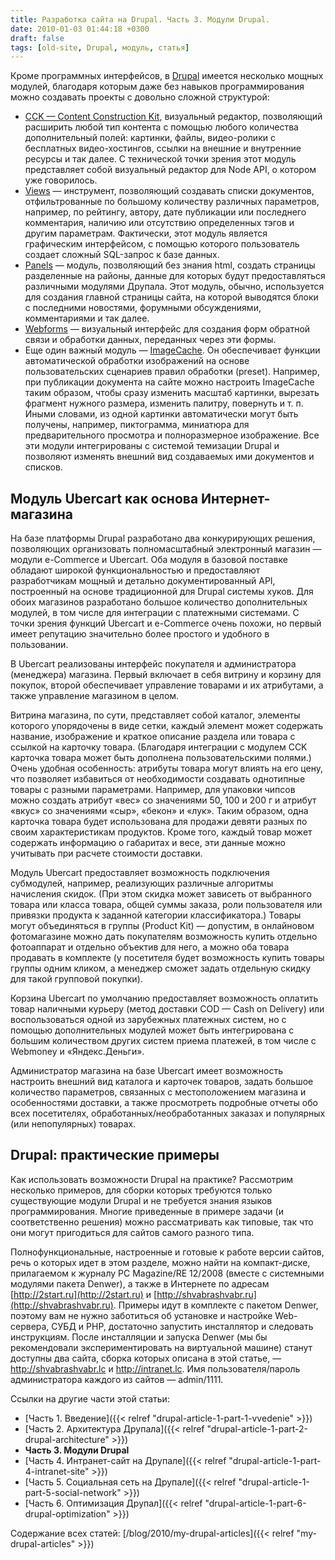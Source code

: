 ```yaml
---
title: Разработка сайта на Drupal. Часть 3. Модули Drupal.
date: 2010-01-03 01:44:18 +0300
draft: false
tags: [old-site, Drupal, модуль, статья]
---
```

Кроме программных интерфейсов, в [Drupal](http://drupal.org) имеется несколько мощных модулей, благодаря которым даже без навыков программирования можно создавать проекты с довольно сложной структурой:

 - [CCK — Content Construction Kit](http://drupal.org/project/cck), визуальный редактор, позволяющий расширить любой тип контента с помощью любого количества дополнительный полей: картинки, файлы, видео-ролики с бесплатных видео-хостингов, ссылки на внешние и внутренние ресурсы и так далее. С технической точки зрения этот модуль представляет собой визуальный редактор для Node API, о котором уже говорилось.
 - [Views](http://drupal.org/project/views) — инструмент, позволяющий создавать списки документов, отфильтрованные по большому количеству различных параметров, например, по рейтингу, автору, дате публикации или последнего комментария, наличию или отсутствию определенных тэгов и другим параметрам. Фактически, этот модуль является графическим интерфейсом, с помощью которого пользователь создает сложный SQL-запрос к базе данных.
 - [Panels](http://drupal.org/project/panels) — модуль, позволяющий без знания html, создать страницы разделенные на районы, данные для которых будут предоставляться различными модулями Друпала. Этот модуль, обычно, используется для создания главной страницы сайта, на которой выводятся блоки с последними новостями, форумными обсуждениями, комментариями и так далее.
 - [Webforms](http://drupal.org/project/webforms) — визуальный интерфейс для создания форм обратной связи и обработки данных, переданных через эти формы.
 - Еще один важный модуль — [ImageCache](http://drupal.org/project/imagecache). Он обеспечивает функции автоматической обработки изображений на основе пользовательских сценариев правил обработки (preset). Например, при публикации документа на сайте можно настроить ImageCache таким образом, чтобы сразу изменить масштаб картинки, вырезать фрагмент нужного размера, изменить палитру, повернуть и т. п. Иными словами, из одной картинки автоматически могут быть получены, например, пиктограмма, миниатюра для предварительного просмотра и полноразмерное изображение. Все эти модули интегрированы с системой темизации Drupal и позволяют изменять внешний вид создаваемых ими документов и списков.
<!--more-->

## Модуль Ubercart как основа Интернет-магазина

На базе платформы Drupal разработано два конкурирующих решения, позволяющих организовать полномасштабный электронный магазин — модули e-Commerce и Ubercart. Оба модуля в базовой поставке обладают широкой функциональностью и предоставляют разработчикам мощный и детально документированный API, построенный на основе традиционной для Drupal системы хуков. Для обоих магазинов разработано большое количество дополнительных модулей, в том числе для интеграции с платежными системами. С точки зрения функций Ubercart и e-Commerce очень похожи, но первый имеет репутацию значительно более простого и удобного в пользовании.

В Ubercart реализованы интерфейс покупателя и администратора (менеджера) магазина. Первый включает в себя витрину и корзину для покупок, второй обеспечивает управление товарами и их атрибутами, а также управление магазином в целом.

Витрина магазина, по сути, представляет собой каталог, элементы которого упорядочены в виде сетки, каждый элемент может содержать название, изображение и краткое описание раздела или товара с ссылкой на карточку товара. (Благодаря интеграции с модулем CCK карточка товара может быть дополнена пользовательскими полями.) Очень удобная особенность: атрибуты товара могут влиять на его цену, что позволяет избавиться от необходимости создавать однотипные товары с разными параметрами. Например, для упаковки чипсов можно создать атрибут «вес» со значениями 50, 100 и 200 г и атрибут «вкус» со значениями «сыр», «бекон» и «лук». Таким образом, одна карточка товара будет использована для продажи девяти разных по своим характеристикам продуктов. Кроме того, каждый товар может содержать информацию о габаритах и весе, эти данные можно учитывать при расчете стоимости доставки.

Модуль Ubercart предоставляет возможность подключения субмодулей, например, реализующих различные алгоритмы начисления скидок. (При этом скидка может зависеть от выбранного товара или класса товара, общей суммы заказа, роли пользователя или привязки продукта к заданной категории классификатора.) Товары могут объединяться в группы (Product Kit) — допустим, в онлайновом фотомагазине можно дать покупателям возможность купить отдельно фотоаппарат и отдельно объектив для него, а можно оба товара продавать в комплекте (у посетителя будет возможность купить товары группы одним кликом, а менеджер сможет задать отдельную скидку для такой групповой покупки).

Корзина Ubercart по умолчанию предоставляет возможность оплатить товар наличными курьеру (метод доставки COD — Cash on Delivery) или воспользоваться одной из зарубежных платежных систем, но с помощью дополнительных модулей может быть интегрирована с большим количеством других систем приема платежей, в том числе с Webmoney и «Яндекс.Деньги».

Администратор магазина на базе Ubercart имеет возможность настроить внешний вид каталога и карточек товаров, задать большое количество параметров, связанных с местоположением магазина и особенностями доставки, а также просмотреть подробные отчеты обо всех посетителях, обработанных/необработанных заказах и популярных (или непопулярных) товарах.

## Drupal: практические примеры

Как использовать возможности Drupal на практике? Рассмотрим несколько примеров, для сборки которых требуются только существующие модули Drupal и не требуется знания языков программирования. Многие приведенные в примере задачи (и соответственно решения) можно рассматривать как типовые, так что они могут пригодиться для сайтов самого разного типа.

Полнофункциональные, настроенные и готовые к работе версии сайтов, речь о которых идет в этом разделе, можно найти на компакт-диске, прилагаемом к журналу PC Magazine/RE 12/2008 (вместе с системными модулями пакета Denwer), а также в Интернете по адресам [http://2start.ru](http://2start.ru) и [http://shvabrashvabr.ru](http://shvabrashvabr.ru). Примеры идут в комплекте с пакетом Denwer, поэтому вам не нужно заботиться об установке и настройке Web-сервера, СУБД и PHP, достаточно запустить инсталлятор и следовать инструкциям. После инсталляции и запуска Denwer (мы бы рекомендовали экспериментировать на виртуальной машине) станут доступны два сайта, сборка которых описана в этой статье, — http://shvabrashvabr.lc и http://intranet.lc. Имя пользователя/пароль администратора каждого из сайтов — admin/1111.

Ссылки на другие части этой статьи:

- [Часть 1. Введение]({{< relref "drupal-article-1-part-1-vvedenie" >}})
- [Часть 2. Архитектура Друпала]({{< relref "drupal-article-1-part-2-drupal-architecture" >}})
- **Часть 3. Модули Drupal**
- [Часть 4. Интранет-сайт на Друпале]({{< relref "drupal-article-1-part-4-intranet-site" >}})
- [Часть 5. Социальная сеть на Друпале]({{< relref "drupal-article-1-part-5-social-network" >}})
- [Часть 6. Оптимизация Друпал]({{< relref "drupal-article-1-part-6-drupal-optimization" >}})

Содержание всех статей: [/blog/2010/my-drupal-articles]({{< relref "my-drupal-articles" >}})